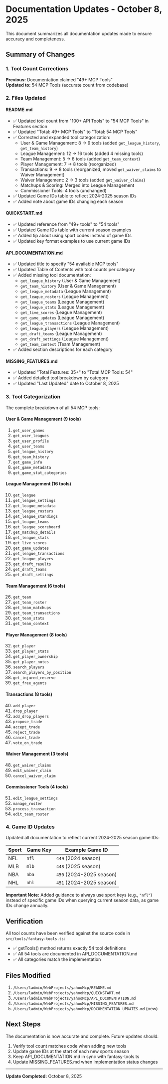 # Documentation Updates - October 8, 2025

This document summarizes all documentation updates made to ensure accuracy and completeness.

## Summary of Changes

### 1. Tool Count Corrections

**Previous:** Documentation claimed "49+ MCP Tools"  
**Updated to:** 54 MCP Tools (accurate count from codebase)

### 2. Files Updated

#### README.md
- ✅ Updated tool count from "100+ API Tools" to "54 MCP Tools" in Features section
- ✅ Updated "Total: 49+ MCP Tools" to "Total: 54 MCP Tools"
- ✅ Corrected and expanded tool categorization:
  - User & Game Management: 8 → 9 tools (added `get_league_history`, `get_team_history`)
  - League Management: 12 → 16 tools (added 4 missing tools)
  - Team Management: 5 → 6 tools (added `get_team_context`)
  - Player Management: 7 → 8 tools (reorganized)
  - Transactions: 9 → 8 tools (reorganized, moved `get_waiver_claims` to Waiver Management)
  - Waiver Management: 2 → 3 tools (added `get_waiver_claims`)
  - Matchups & Scoring: Merged into League Management
  - Commissioner Tools: 4 tools (unchanged)
- ✅ Updated Game IDs table to reflect 2024-2025 season IDs
- ✅ Added note about game IDs changing each season

#### QUICKSTART.md
- ✅ Updated reference from "49+ tools" to "54 tools"
- ✅ Updated Game IDs table with current season examples
- ✅ Added tip about using sport codes instead of game IDs
- ✅ Updated key format examples to use current game IDs

#### API_DOCUMENTATION.md
- ✅ Updated title to specify "54 available MCP tools"
- ✅ Updated Table of Contents with tool counts per category
- ✅ Added missing tool documentation:
  - `get_league_history` (User & Game Management)
  - `get_team_history` (User & Game Management)
  - `get_league_metadata` (League Management)
  - `get_league_rosters` (League Management)
  - `get_league_teams` (League Management)
  - `get_league_stats` (League Management)
  - `get_live_scores` (League Management)
  - `get_game_updates` (League Management)
  - `get_league_transactions` (League Management)
  - `get_league_players` (League Management)
  - `get_draft_teams` (League Management)
  - `get_draft_settings` (League Management)
  - `get_team_context` (Team Management)
- ✅ Added section descriptions for each category

#### MISSING_FEATURES.md
- ✅ Updated "Total Features: 35+" to "Total MCP Tools: 54"
- ✅ Added detailed tool breakdown by category
- ✅ Updated "Last Updated" date to October 8, 2025

### 3. Tool Categorization

The complete breakdown of all 54 MCP tools:

#### User & Game Management (9 tools)
1. `get_user_games`
2. `get_user_leagues`
3. `get_user_profile`
4. `get_user_teams`
5. `get_league_history`
6. `get_team_history`
7. `get_game_info`
8. `get_game_metadata`
9. `get_game_stat_categories`

#### League Management (16 tools)
10. `get_league`
11. `get_league_settings`
12. `get_league_metadata`
13. `get_league_rosters`
14. `get_league_standings`
15. `get_league_teams`
16. `get_league_scoreboard`
17. `get_matchup_details`
18. `get_league_stats`
19. `get_live_scores`
20. `get_game_updates`
21. `get_league_transactions`
22. `get_league_players`
23. `get_draft_results`
24. `get_draft_teams`
25. `get_draft_settings`

#### Team Management (6 tools)
26. `get_team`
27. `get_team_roster`
28. `get_team_matchups`
29. `get_team_transactions`
30. `get_team_stats`
31. `get_team_context`

#### Player Management (8 tools)
32. `get_player`
33. `get_player_stats`
34. `get_player_ownership`
35. `get_player_notes`
36. `search_players`
37. `search_players_by_position`
38. `get_injured_reserve`
39. `get_free_agents`

#### Transactions (8 tools)
40. `add_player`
41. `drop_player`
42. `add_drop_players`
43. `propose_trade`
44. `accept_trade`
45. `reject_trade`
46. `cancel_trade`
47. `vote_on_trade`

#### Waiver Management (3 tools)
48. `get_waiver_claims`
49. `edit_waiver_claim`
50. `cancel_waiver_claim`

#### Commissioner Tools (4 tools)
51. `edit_league_settings`
52. `manage_roster`
53. `process_transaction`
54. `edit_team_roster`

### 4. Game ID Updates

Updated all documentation to reflect current 2024-2025 season game IDs:

| Sport | Game Key | Example Game ID |
|-------|----------|-----------------|
| NFL | `nfl` | `449` (2024 season) |
| MLB | `mlb` | `448` (2025 season) |
| NBA | `nba` | `450` (2024-2025 season) |
| NHL | `nhl` | `451` (2024-2025 season) |

**Important Note:** Added guidance to always use sport keys (e.g., `"nfl"`) instead of specific game IDs when querying current season data, as game IDs change annually.

## Verification

All tool counts have been verified against the source code in `src/tools/fantasy-tools.ts`:
- ✅ getTools() method returns exactly 54 tool definitions
- ✅ All 54 tools are documented in API_DOCUMENTATION.md
- ✅ All categories match the implementation

## Files Modified

1. `/Users/ladmin/WebProjects/yahooMcp/README.md`
2. `/Users/ladmin/WebProjects/yahooMcp/QUICKSTART.md`
3. `/Users/ladmin/WebProjects/yahooMcp/API_DOCUMENTATION.md`
4. `/Users/ladmin/WebProjects/yahooMcp/MISSING_FEATURES.md`
5. `/Users/ladmin/WebProjects/yahooMcp/DOCUMENTATION_UPDATES.md` (new)

## Next Steps

The documentation is now accurate and complete. Future updates should:
1. Verify tool count matches code when adding new tools
2. Update game IDs at the start of each new sports season
3. Keep API_DOCUMENTATION.md in sync with fantasy-tools.ts
4. Update MISSING_FEATURES.md when implementation status changes

---

**Update Completed:** October 8, 2025
